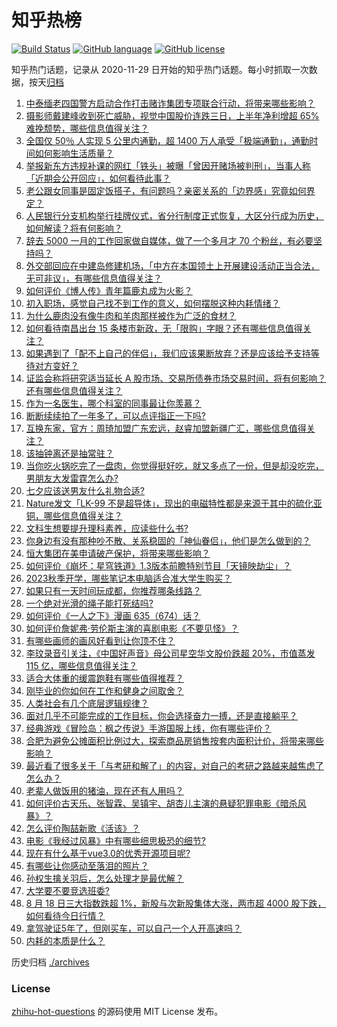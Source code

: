 # 知乎热榜
[![Build Status](https://github.com/ToWeLong/zhihu-hot-questions/workflows/CI/badge.svg)](https://github.com/ToWeLong/zhihu-hot-questions/actions)
[![GitHub language](https://img.shields.io/badge/language-golang-orange.svg)](https://golang.org/)
[![GitHub license](https://img.shields.io/github/license/ToWeLong/zhihu-hot-questions)](https://github.com/ToWeLong/zhihu-hot-questions/blob/main/LICENSE)

知乎热门话题，记录从 2020-11-29 日开始的知乎热门话题。每小时抓取一次数据，按天[归档](./archives)

<!-- BEGIN -->

1. [中泰缅老四国警方启动合作打击赌诈集团专项联合行动，将带来哪些影响？](https://www.zhihu.com/question/618023908)
1. [摄影师戴建峰收到死亡威胁，视觉中国股价连跌三日，上半年净利增超 65% 难挽颓势，哪些信息值得关注？](https://www.zhihu.com/question/617942724)
1. [全国仅 50％ 人实现 5 公里内通勤，超 1400 万人承受「极端通勤」，通勤时间如何影响生活质量？](https://www.zhihu.com/question/617952773)
1. [举报新东方违规补课的网红「铁头」被曝「曾因开赌场被判刑」，当事人称「近期会公开回应」，如何看待此事？](https://www.zhihu.com/question/617942030)
1. [老公跟女同事是固定饭搭子，有问题吗？亲密关系的「边界感」究竟如何界定？](https://www.zhihu.com/question/617718519)
1. [人民银行分支机构举行挂牌仪式，省分行制度正式恢复，大区分行成为历史，如何解读？将有何影响？](https://www.zhihu.com/question/617919397)
1. [辞去 5000 一月的工作回家做自媒体，做了一个多月才 70 个粉丝，有必要坚持吗？](https://www.zhihu.com/question/616762684)
1. [外交部回应在中建岛修建机场，「中方在本国领土上开展建设活动正当合法，无可非议」，有哪些信息值得关注？](https://www.zhihu.com/question/617950549)
1. [如何评价《博人传》青年篇鹿丸成为火影？](https://www.zhihu.com/question/617711852)
1. [初入职场，感觉自己找不到工作的意义，如何摆脱这种内耗情绪？](https://www.zhihu.com/question/612078736)
1. [为什么鹿肉没有像牛肉和羊肉那样被作为广泛的食材？](https://www.zhihu.com/question/36009733)
1. [如何看待南昌出台 15 条楼市新政，无「限购」字眼？还有哪些信息值得关注？](https://www.zhihu.com/question/617746195)
1. [如果遇到了「配不上自己的伴侣」，我们应该果断放弃？还是应该给予支持等待对方变好？](https://www.zhihu.com/question/614078501)
1. [证监会称将研究适当延长 A 股市场、交易所债券市场交易时间，将有何影响？还有哪些信息值得关注？](https://www.zhihu.com/question/617957260)
1. [作为一名医生，哪个科室的同事最让你羡慕？](https://www.zhihu.com/question/617803170)
1. [断断续续拍了一年多了，可以点评指正一下吗?](https://www.zhihu.com/question/617777606)
1. [互换东家，官方：周琦加盟广东宏远，赵睿加盟新疆广汇，哪些信息值得关注？](https://www.zhihu.com/question/618060228)
1. [该抽钟离还是抽常驻？](https://www.zhihu.com/question/612064716)
1. [当你吃火锅吃完了一盘肉，你觉得挺好吃，就又多点了一份，但是却没吃完，男朋友大发雷霆怎么办?](https://www.zhihu.com/question/617629539)
1. [七夕应该送男友什么礼物合适?](https://www.zhihu.com/question/616998410)
1. [Nature发文「LK-99 不是超导体」，现出的电磁特性都是来源于其中的硫化亚铜，哪些信息值得关注？](https://www.zhihu.com/question/617749848)
1. [文科生想要提升理科素养，应读些什么书?](https://www.zhihu.com/question/615794726)
1. [你身边有没有那种吵不散、关系稳固的「神仙眷侣」，他们是怎么做到的？](https://www.zhihu.com/question/614081960)
1. [恒大集团在美申请破产保护，将带来哪些影响？](https://www.zhihu.com/question/617897497)
1. [如何评价《崩坏：星穹铁道》1.3版本前瞻特别节目「天镜映劫尘」？](https://www.zhihu.com/question/618002742)
1. [2023秋季开学，哪些笔记本电脑适合准大学生购买？](https://www.zhihu.com/question/616021834)
1. [如果只有一天时间玩成都，你推荐哪条线路？](https://www.zhihu.com/question/613848311)
1. [一个绝对光滑的绳子能打死结吗?](https://www.zhihu.com/question/617493691)
1. [如何评价《一人之下》漫画 635（674）话？](https://www.zhihu.com/question/617872653)
1. [如何评价詹妮弗·劳伦斯主演的喜剧电影《不要见怪》？](https://www.zhihu.com/question/616578872)
1. [有哪些画师的画风好看到让你顶不住？](https://www.zhihu.com/question/534631603)
1. [李玟录音引关注，《中国好声音》母公司星空华文股价跌超 20%，市值蒸发 115 亿，哪些信息值得关注？](https://www.zhihu.com/question/617929299)
1. [适合大体重的缓震跑鞋有哪些值得推荐？](https://www.zhihu.com/question/613051858)
1. [刚毕业的你如何在工作和健身之间取舍？](https://www.zhihu.com/question/616958904)
1. [人类社会有几个底层逻辑规律？](https://www.zhihu.com/question/564209510)
1. [面对几乎不可能完成的工作目标，你会选择奋力一搏，还是直接躺平？](https://www.zhihu.com/question/617743541)
1. [经典游戏《冒险岛：枫之传说》手游国服上线，你有哪些评价？](https://www.zhihu.com/question/615626070)
1. [合肥为避免公摊面积比例过大，探索商品房销售按套内面积计价，将带来哪些影响？](https://www.zhihu.com/question/614578462)
1. [最近看了很多关于「与考研和解了」的内容，对自己的考研之路越来越焦虑了怎么办？](https://www.zhihu.com/question/617374627)
1. [老辈人做饭用的猪油，现在还有人用吗？](https://www.zhihu.com/question/617386096)
1. [如何评价古天乐、张智霖、吴镇宇、胡杏儿主演的悬疑犯罪电影《暗杀风暴》？](https://www.zhihu.com/question/601063054)
1. [怎么评价陶喆新歌《活该》？](https://www.zhihu.com/question/617533704)
1. [电影《我经过风暴》中有哪些细思极恐的细节?](https://www.zhihu.com/question/617369389)
1. [现在有什么基于vue3.0的优秀开源项目呢?](https://www.zhihu.com/question/440658257)
1. [有哪些让你感动至落泪的照片？](https://www.zhihu.com/question/61028170)
1. [孙权生擒关羽后，怎么处理才是最优解？](https://www.zhihu.com/question/600728140)
1. [大学要不要竞选班委?](https://www.zhihu.com/question/617831972)
1. [8 月 18 日三大指数跌超 1%，新股与次新股集体大涨，两市超 4000 股下跌，如何看待今日行情？](https://www.zhihu.com/question/617909159)
1. [拿驾驶证5年了，但刚买车，可以自己一个人开高速吗？](https://www.zhihu.com/question/613071050)
1. [内耗的本质是什么？](https://www.zhihu.com/question/592822613)

<!-- END -->

历史归档 [./archives](./archives)


### License
[zhihu-hot-questions](https://github.com/towelong/zhihu-hot-questions) 的源码使用 MIT License 发布。